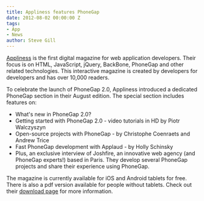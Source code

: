 ```yaml
---
title: Appliness features PhoneGap
date: 2012-08-02 00:00:00 Z
tags:
- App
- News
author: Steve Gill
---
```


[Appliness](http://www.appliness.com) is the first digital magazine for web application developers. Their focus is on HTML, JavaScript, jQuery, BackBone, PhoneGap and other related technologies. This interactive magazine is created by developers for developers and has over 10,000 readers.

To celebrate the launch of PhoneGap 2.0, Appliness introduced a dedicated PhoneGap section in their August edition. The special section includes features on:

- What's new in PhoneGap 2.0?
- Getting started with PhoneGap 2.0 - video tutorials in HD by Piotr Walczyszyn
- Open-source projects with PhoneGap - by Christophe Coenraets and Andrew Trice
- Fast PhoneGap development with Applaud - by Holly Schinsky
- Plus, an exclusive interview of Joshfire, an innovative web agency (and PhoneGap experts!) based in Paris. They develop several PhoneGap projects and share their experience using PhoneGap.

The magazine is currently available for iOS and Android tablets for free. There is also a pdf version available for people without tablets. Check out their [download page](http://www.appliness.com/download/) for more information.